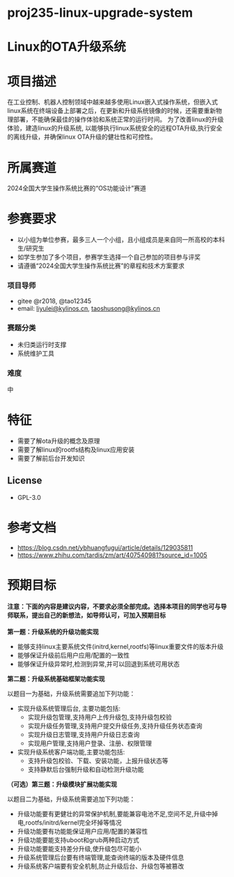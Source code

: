 # proj235-linux-upgrade-system

# Linux的OTA升级系统 #

# 项目描述
在工业控制、机器人控制领域中越来越多使用Linux嵌入式操作系统，但嵌入式linux系统在终端设备上部署之后，在更新和升级系统镜像的时候，还需要重新物理部署，不能确保最佳的操作体验和系统正常的运行时间。 为了改善linux的升级体验，建造linux的升级系统, 以能够执行linux系统安全的远程OTA升级,执行安全的离线升级，并确保linux OTA升级的健壮性和可控性。


# 所属赛道
2024全国大学生操作系统比赛的“OS功能设计”赛道

# 参赛要求
- 以小组为单位参赛，最多三人一个小组，且小组成员是来自同一所高校的本科生/研究生
- 如学生参加了多个项目，参赛学生选择一个自己参加的项目参与评奖
- 请遵循“2024全国大学生操作系统比赛”的章程和技术方案要求

### 项目导师
- gitee @r2018, @tao12345
- email: liyulei@kylinos.cn, taoshusong@kylinos.cn

### 赛题分类
- 未归类运行时支撑
- 系统维护工具

### 难度
中

# 特征
- 需要了解ota升级的概念及原理
- 需要了解linux的rootfs结构及linux应用安装
- 需要了解前后台开发知识

## License
- GPL-3.0

# 参考文档
- https://blog.csdn.net/ybhuangfugui/article/details/129035811
- https://www.zhihu.com/tardis/zm/art/407540981?source_id=1005

# 预期目标
#### 注意：下面的内容是建议内容，不要求必须全部完成。选择本项目的同学也可与导师联系，提出自己的新想法，如导师认可，可加入预期目标

**第一题：升级系统的升级功能实现**

- 能够支持linux主要系统文件(initrd,kernel,rootfs)等linux重要文件的版本升级
- 能够保证升级前后用户应用/配置的一致性
- 能够保证升级异常时,检测到异常,并可以回退到系统可用状态

**第二题：升级系统基础框架功能实现**

以题目一为基础，升级系统需要追加下列功能：

- 实现升级系统管理后台, 主要功能包括:
  - 实现升级包管理,支持用户上传升级包,支持升级包校验
  - 实现升级任务管理,支持用户提交升级任务,支持升级任务状态查询
  - 实现升级日志管理,支持用户升级日志查询
  - 实现用户管理,支持用户登录、注册、权限管理
- 实现升级系统客户端功能,主要功能包括:
  - 支持升级包校验、下载、安装功能，上报升级状态等
  - 支持静默后台强制升级和自动检测升级功能

**（可选）第三题：升级模块扩展功能实现**

以题目二为基础，升级系统需要追加下列功能：

- 升级功能要有更健壮的异常保护机制,要能兼容电池不足,空间不足,升级中掉电,rootfs/initrd/kernel完全坏掉等情况
- 升级功能要有功能能保证用户应用/配置的兼容性
- 升级功能要能支持uboot和grub两种启动方式
- 升级功能要能支持差分升级,使升级包尽可能小
- 升级系统管理后台要有终端管理,能查询终端的版本及硬件信息
- 升级系统客户端要有安全机制,防止升级后台、升级包等被篡改
